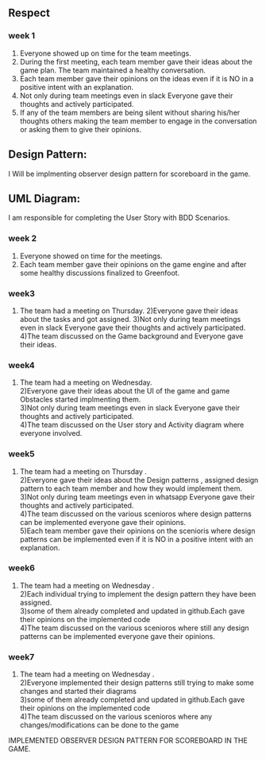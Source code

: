 ## Respect
### week 1
1)	Everyone showed up on time for the team meetings.
2)	During the first meeting, each team member gave their ideas about the game plan. The team maintained a healthy conversation.
3)	Each team member gave their opinions on the ideas even if it is NO in a positive intent with an explanation.
4)	Not only during team meetings even in slack Everyone gave their thoughts and actively participated.
5)	If any of the team members are being silent without sharing his/her thoughts others making the team member to engage in the conversation or asking them to give their opinions.

## Design Pattern:
I Will be implmenting observer design pattern for scoreboard in the game.

## UML Diagram:
I am responsible for completing the User Story with BDD Scenarios.

### week 2

1) Everyone showed on time for the meetings.
2) Each team member gave their opinions on the game engine and after some healthy discussions finalized to Greenfoot.

### week3
1) The team had a meeting on Thursday.
2)Everyone gave their ideas about the tasks and got assigned.
3)Not only during team meetings even in slack Everyone gave their thoughts and actively participated.
 4)The team discussed on the Game background  and Everyone gave their ideas.
 

### week4
1) The team had a meeting on Wednesday.</br>
2)Everyone gave their ideas about the UI of the game and game Obstacles started implmenting them.</br>
3)Not only during team meetings even in slack Everyone gave their thoughts and actively participated.</br>
4)The team discussed on the User story and Activity diagram where everyone involved.</br>
 
### week5

1) The team had a meeting on Thursday .</br>
2)Everyone gave their ideas about the Design patterns , assigned design pattern to each team member and how they would implement them.</br>
3)Not only during team meetings even in whatsapp Everyone gave their thoughts and actively participated.</br>
4)The team discussed on the various scenioros where design patterns can be implemented everyone gave their opinions.</br>
5)Each team member gave their opinions on the scenioris where design patterns can be implemented even if it is NO in a positive intent with an explanation.

### week6
1) The team had a meeting on Wednesday .</br>
2)Each individual trying to implement the design pattern they have been assigned.</br>
3)some of them already completed and updated in github.Each gave their opinions on the implemented code</br>
4)The team discussed on the various scenioros where still any design patterns can be implemented everyone gave their opinions.</br>

### week7
1) The team had a meeting on Wednesday .</br>
2)Everyone implemented their design patterns still trying to make some changes and started their diagrams</br>
3)some of them already completed and updated in github.Each gave their opinions on the implemented code</br>
4)The team discussed on the various scenioros where any changes/modifications can be done to the game</br>

IMPLEMENTED OBSERVER DESIGN PATTERN FOR SCOREBOARD IN THE GAME.




